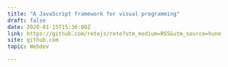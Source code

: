 ```yaml
---
title: "A JavaScript framework for visual programming"
draft: false
date: 2020-01-15T15:36:00Z
link: https://github.com/retejs/rete?utm_medium=RSS&utm_source=hune
site: github.com
topic: Webdev  

---
```

